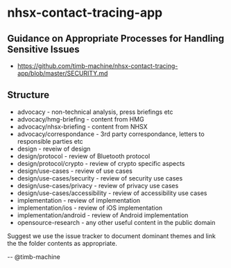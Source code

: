# nhsx-contact-tracing-app

## Guidance on Appropriate Processes for Handling Sensitive Issues

* https://github.com/timb-machine/nhsx-contact-tracing-app/blob/master/SECURITY.md

## Structure

* advocacy - non-technical analysis, press briefings etc
* advocacy/hmg-briefing - content from HMG
* advocacy/nhsx-briefing - content from NHSX
* advocacy/correspondance - 3rd party correspondance, letters to responsible parties etc
* design - reveiw of design
* design/protocol - review of Bluetooth protocol
* design/protocol/crypto - review of crypto specific aspects
* design/use-cases - review of use cases
* design/use-cases/security - review of security use cases
* design/use-cases/privacy - review of privacy use cases
* design/use-cases/accessibility - review of accessibility use cases
* implementation - review of implementation
* implementation/ios - review of iOS implementation
* implementation/android - review of Android implementation
* opensource-research - any other useful content in the public domain

Suggest we use the issue tracker to document dominant themes and link the the folder contents as appropriate.

-- 
@timb-machine

